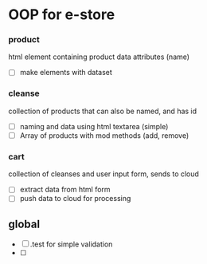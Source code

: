 # OOP for e-store

### product

html element containing product data attributes (name)

- [ ] make elements with dataset

### cleanse

collection of products that can also be named, and has id

- [ ] naming and data using html textarea (simple)
- [ ] Array of products with mod methods (add, remove)

### cart

collection of cleanses and user input form, sends to cloud

- [ ] extract data from html form
- [ ] push data to cloud for processing

## global

- [ ] .test for simple validation
- [ ]